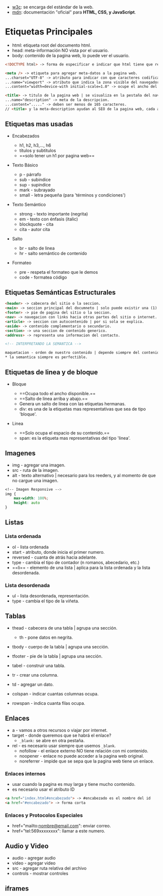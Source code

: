 - [w3c](https://www.w3.org/): se encarga del estándar de la web.
- [mdn](https://developer.mozilla.org/en-US/docs/Web/HTML): documentación "oficial" para **HTML, CSS, y JavaScript**.

# Etiquetas Principales

- html: etiqueta root del documento html.
- head: meta-información NO vista por el usuario.
- body: contenido de la pagina web, lo puede ver el usuario.

```html
<!DOCTYPE html> -> forma de especificar e indicar que html tiene que renderizar el navegador, el ultimo es el HTML5.

<meta /> -> etiqueta para agregar meta-datos a la pagina web.
...charset="UTF-8" -> atributo para indicar con que caracteres codificar la pagina web, UTF-8 es el mas comun.
...name="viewport" -> atributo que indica la zona visible del navegador, donde se renderiza el contenido.
...content="width=device-with initial-scale=1.0" -> ocupe el ancho del dispositvo | importante para el diseño responsive.

<title> -> titulo de la pagina web | se visualiza en la pestaña del navegador | 55 a 65 caracteres de maximo.
...name="description" -> meta de la descripcion.
...content="....." -> deben ser menos de 165 caracteres.
// <title> y la meta-description ayudan al SEO de la pagina web, cada archivo html debe tener su propio <title>+meta-description.
```

## Etiquetas mas usadas

- Encabezados
	- h1, h2, h3,..., h6
	- títulos y subtitulos
	- ==solo tener un h1 por pagina web==

- Texto Básico
	- p - párrafo
	- sub - subindice
	- sup - supindice
	- mark - subrayado
	- small - letra pequeña (para 'términos y condiciones')

- Texto Semántico
	- strong - texto importante (negrita)
	- em - texto con énfasis (italic)
	- blockquote - cita
	- cita - autor cita

- Salto
	- br - salto de linea
	- hr - salto semántico de contenido

- Formateo
	- pre - respeta el formateo que le demos
	- code - formatea código


## Etiquetas Semánticas Estructurales

```html
<header> -> cabecera del sitio o la seccion.
<main> -> seccion principal del documneto | solo puede existir una (1) por documento html.
<footer> -> pie de pagina del sitio o la seccion.
<nav> -> navegacion con links hacia otras partes del sitio o internet.
<article> -> seccion con autocontenido | por si sola se explica.
<aside> -> contenido complementario o secundario.
<section> -> una seccion de contenido generico.
<address> -> representa una informacion del contacto.

<!-- INTERPRETANDO LA SEMANTICA -->

maquetacion - orden de nuestro contenido | depende siempre del contenido.
* la semantica siempre es perfectible.
```

## Etiquetas de linea y de bloque

- Bloque
	- ==Ocupa todo el ancho disponible.==
	- ==Salto de linea arriba y abajo.==
	- Genera un salto de linea con las etiquetas hermanas.
	- div: es una de la etiquetas mas representativas que sea de tipo 'bloque'.

- Linea
	- ==Solo ocupa el espacio de su contenido.==
	- span: es la etiqueta mas representativas del tipo 'linea'.

## Imagenes

- img - agregar una imagen.
- src - ruta de la imagen.
- alt - texto alternativo | necesario para los reeders, y al momento de que no cargue una imagen.

```css
<!-- Imagen Responsive -->
img {
	max-width: 100%;
	height: auto
}
```
## Listas

### Lista ordenada

- ol - lista ordenada
- start - atributo, donde inicia el primer numero.
- reversed - cuanta de atrás hacia adelante.
- type - cambia el tipo de contador (n romanos, abecedario, etc.)
- ==li== - elemento de una lista | aplica para la lista ordenada y la lista desordenada.

### Lista desordenada

- ul - lista desordenada, representación.
- type - cambia el tipo de la viñeta.

## Tablas

- thead - cabecera de una tabla | agrupa una sección.
	- th - pone datos en negrita.
- tbody - cuerpo de la tabla | agrupa una sección.
- tfooter - pie de la tabla | agrupa una sección.

- tabel - construir una tabla.
- tr - crear una columna.
- td - agregar un dato.
- colspan - indicar cuantas columnas ocupa.
- rowspan - indica cuanta filas ocupa.

## Enlaces

- a - vamos a otros recursos o viajar por internet.
- target - donde queremos que se habrá el enlace?
	- `_blank:` se abre en otra pestaña.
- rel - es necesario usar siempre que usemos `_blank`.
	- nofollow - el enlace externo NO tiene relación con mi contenido.
	- noopener - enlace no puede acceder a la pagina web original.
	- noreferrer - impide que se sepa que la pagina web tiene un enlace.

### Enlaces internos

- usar cuando la pagina es muy larga y tiene mucho contenido.
- es necesario usar el atributo ID
```html
<a href="index.html#encabezado"> -> #encabezado es el nombre del id
<a href="#encabezado"> -> forma corta
```

### Enlaces y Protocolos Especiales

- href="mailto:nombre@email.com": enviar correo.
- href="tel:569xxxxxxxx": llamar a este numero.

## Audio y Video

- audio - agregar audio
- video - agregar video
- src - agregar ruta relativa del archivo
- controls - mostrar controles

## iframes

